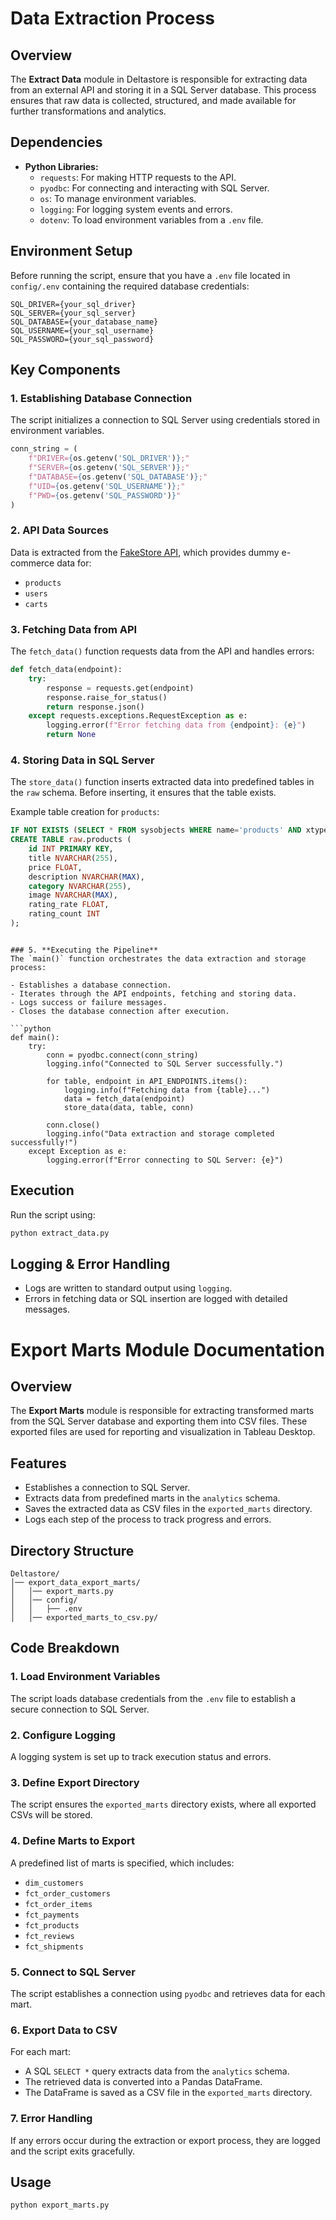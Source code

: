 # Data Extraction Process

## Overview
The **Extract Data** module in Deltastore is responsible for extracting data from an external API and storing it in a SQL Server database. This process ensures that raw data is collected, structured, and made available for further transformations and analytics.

## Dependencies
- **Python Libraries:**
  - `requests`: For making HTTP requests to the API.
  - `pyodbc`: For connecting and interacting with SQL Server.
  - `os`: To manage environment variables.
  - `logging`: For logging system events and errors.
  - `dotenv`: To load environment variables from a `.env` file.

## Environment Setup
Before running the script, ensure that you have a `.env` file located in `config/.env` containing the required database credentials:

```
SQL_DRIVER={your_sql_driver}
SQL_SERVER={your_sql_server}
SQL_DATABASE={your_database_name}
SQL_USERNAME={your_sql_username}
SQL_PASSWORD={your_sql_password}
```

## Key Components

### 1. **Establishing Database Connection**
The script initializes a connection to SQL Server using credentials stored in environment variables.

```python
conn_string = (
    f"DRIVER={os.getenv('SQL_DRIVER')};"
    f"SERVER={os.getenv('SQL_SERVER')};"
    f"DATABASE={os.getenv('SQL_DATABASE')};"
    f"UID={os.getenv('SQL_USERNAME')};"
    f"PWD={os.getenv('SQL_PASSWORD')}"
)
```

### 2. **API Data Sources**
Data is extracted from the [FakeStore API](https://fakestoreapi.com), which provides dummy e-commerce data for:
- `products`
- `users`
- `carts`

### 3. **Fetching Data from API**
The `fetch_data()` function requests data from the API and handles errors:

```python
def fetch_data(endpoint):
    try:
        response = requests.get(endpoint)
        response.raise_for_status()
        return response.json()
    except requests.exceptions.RequestException as e:
        logging.error(f"Error fetching data from {endpoint}: {e}")
        return None
```

### 4. **Storing Data in SQL Server**
The `store_data()` function inserts extracted data into predefined tables in the `raw` schema. Before inserting, it ensures that the table exists.

Example table creation for `products`:

```sql
IF NOT EXISTS (SELECT * FROM sysobjects WHERE name='products' AND xtype='U')
CREATE TABLE raw.products (
    id INT PRIMARY KEY,
    title NVARCHAR(255),
    price FLOAT,
    description NVARCHAR(MAX),
    category NVARCHAR(255),
    image NVARCHAR(MAX),
    rating_rate FLOAT,
    rating_count INT
);
```
```

### 5. **Executing the Pipeline**
The `main()` function orchestrates the data extraction and storage process:

- Establishes a database connection.
- Iterates through the API endpoints, fetching and storing data.
- Logs success or failure messages.
- Closes the database connection after execution.

```python
def main():
    try:
        conn = pyodbc.connect(conn_string)
        logging.info("Connected to SQL Server successfully.")

        for table, endpoint in API_ENDPOINTS.items():
            logging.info(f"Fetching data from {table}...")
            data = fetch_data(endpoint)
            store_data(data, table, conn)

        conn.close()
        logging.info("Data extraction and storage completed successfully!")
    except Exception as e:
        logging.error(f"Error connecting to SQL Server: {e}")
```

## Execution
Run the script using:
```bash
python extract_data.py
```

## Logging & Error Handling
- Logs are written to standard output using `logging`.
- Errors in fetching data or SQL insertion are logged with detailed messages.


# Export Marts Module Documentation

## Overview
The **Export Marts** module is responsible for extracting transformed marts from the SQL Server database and exporting them into CSV files. These exported files are used for reporting and visualization in Tableau Desktop.

## Features
- Establishes a connection to SQL Server.
- Extracts data from predefined marts in the `analytics` schema.
- Saves the extracted data as CSV files in the `exported_marts` directory.
- Logs each step of the process to track progress and errors.


## Directory Structure
```
Deltastore/
│── export_data_export_marts/
│   │── export_marts.py
│   │── config/
│   │   ├── .env
│   │── exported_marts_to_csv.py/
```

## Code Breakdown

### 1. Load Environment Variables
The script loads database credentials from the `.env` file to establish a secure connection to SQL Server.

### 2. Configure Logging
A logging system is set up to track execution status and errors.

### 3. Define Export Directory
The script ensures the `exported_marts` directory exists, where all exported CSVs will be stored.

### 4. Define Marts to Export
A predefined list of marts is specified, which includes:
- `dim_customers`
- `fct_order_customers`
- `fct_order_items`
- `fct_payments`
- `fct_products`
- `fct_reviews`
- `fct_shipments`

### 5. Connect to SQL Server
The script establishes a connection using `pyodbc` and retrieves data for each mart.

### 6. Export Data to CSV
For each mart:
- A SQL `SELECT *` query extracts data from the `analytics` schema.
- The retrieved data is converted into a Pandas DataFrame.
- The DataFrame is saved as a CSV file in the `exported_marts` directory.

### 7. Error Handling
If any errors occur during the extraction or export process, they are logged and the script exits gracefully.

## Usage
```sh
python export_marts.py
```